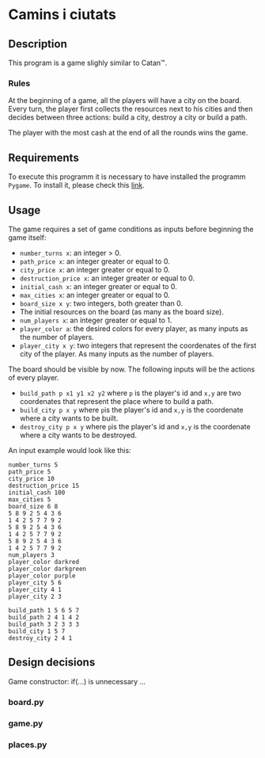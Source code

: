 # Camins i ciutats

## Description

This program is a game slighly similar to Catan™.

### Rules

At the beginning of a game, all the players will have a city on the board. Every turn, the player first collects the resources next to his cities and then decides between three actions: build a city, destroy a city or build a path.

The player with the most cash at the end of all the rounds wins the game.


## Requirements

To execute this programm it is necessary to have installed the programm `Pygame`. To install it, please check this [link](https://www.pygame.org/wiki/GettingStarted).

## Usage

The game requires a set of game conditions as inputs before beginning the game itself:
- `number_turns x`: an integer > 0.
- `path_price x`: an integer greater or equal to 0.
- `city_price x`: an integer greater or equal to 0.
- `destruction_price x`: an integer greater or equal to 0.
- `initial_cash x`: an integer greater or equal to 0.
- `max_cities x`: an integer greater or equal to 0.
- `board_size x y`: two integers, both greater than 0.
- The initial resources on the board (as many as the board size).
- `num_players x`: an integer greater or equal to 1.
- `player_color a`: the desired colors for every player, as many inputs as the number of players.
- `player_city x y`: two integers that represent the coordenates of the first city of the player. As many inputs as the number of players.

The board should be visible by now. The following inputs will be the actions of every player.
- `build_path p x1 y1 x2 y2` where `p` is the player's id and `x,y` are two coordenates that represent the place where to build a path.
- `build_city p x y` where `p`is the player's id and `x,y` is the coordenate where a city wants to be built.
- `destroy_city p x y` where `p`is the player's id and `x,y` is the coordenate where a city wants to be destroyed.

An input example would look like this:

```text
number_turns 5
path_price 5
city_price 10
destruction_price 15
initial_cash 100
max_cities 5
board_size 6 8
5 8 9 2 5 4 3 6
1 4 2 5 7 7 9 2
5 8 9 2 5 4 3 6
1 4 2 5 7 7 9 2
5 8 9 2 5 4 3 6
1 4 2 5 7 7 9 2
num_players 3
player_color darkred
player_color darkgreen
player_color purple
player_city 5 6
player_city 4 1
player_city 2 3

build_path 1 5 6 5 7
build_path 2 4 1 4 2
build_path 3 2 3 3 3
build_city 1 5 7
destroy_city 2 4 1
```
## Design decisions

Game constructor: if(...) is unnecessary
...

### board.py

### game.py

### places.py
    
